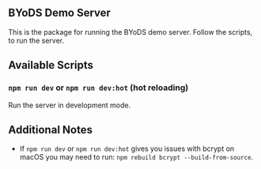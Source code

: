 ## BYoDS Demo Server

This is the package for running the BYoDS demo server. Follow the scripts, to run the server. 


## Available Scripts

### `npm run dev` or `npm run dev:hot` (hot reloading)

Run the server in development mode.

## Additional Notes

- If `npm run dev` or `npm run dev:hot` gives you issues with bcrypt on macOS you may need to run: `npm rebuild bcrypt --build-from-source`. 
